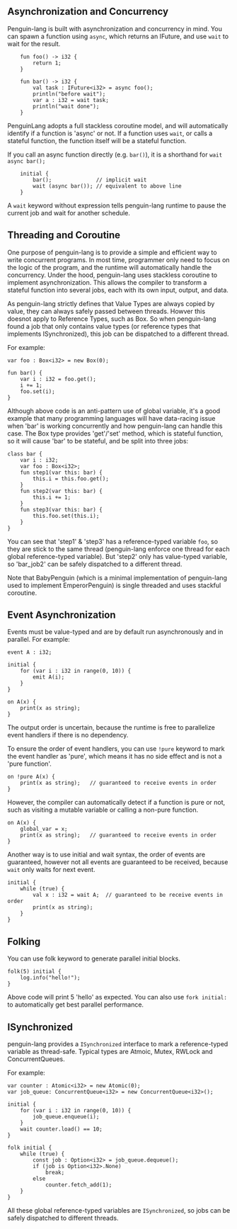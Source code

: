 ## Asynchronization and Concurrency
Penguin-lang is built with asynchronization and concurrency in mind. You can spawn a function using `async`, which returns an IFuture, and use `wait` to wait for the result.
```
	fun foo() -> i32 {
		return 1;
	}

	fun bar() -> i32 {
		val task : IFuture<i32> = async foo();
		println("before wait");
		var a : i32 = wait task;
		println("wait done");
	}
```

PenguinLang adopts a full stackless coroutine model, and will automatically identify if a function is 'async' or not. If a function uses `wait`, or calls a stateful function, the function itself will be a stateful function.

If you call an async function directly (e.g. `bar()`), it is a shorthand for `wait async bar();`
```
	initial {
		bar();				// implicit wait 
		wait (async bar());	// equivalent to above line
	}
```

A `wait` keyword without expression tells penguin-lang runtime to pause the current job and wait for another schedule.

## Threading and Coroutine
One purpose of penguin-lang is to provide a simple and efficient way to write concurrent programs. In most time, programmer only need to focus on the logic of the program, and the runtime will automatically handle the concurrency. Under the hood, penguin-lang uses stackless coroutine to implement asynchronization. This allows the compiler to transform a stateful function into several jobs,
each with its own input, output, and data.

As penguin-lang strictly defines that Value Types are always copied by value, they can always safely passed between threads. Howver this doesnot apply to Reference Types, such as Box. 
So when penguin-lang found a job that only contains value types (or reference types that implements ISynchronized), this job can be dispatched to a different thread. 

For example:
```
var foo : Box<i32> = new Box(0);

fun bar() {
	var i : i32 = foo.get();
	i += 1;
	foo.set(i);
}
```

Although above code is an anti-pattern use of global variable, it's a good example that many programming languages will have data-racing issue when 'bar' is working concurrently and how penguin-lang can handle this case. The Box type provides 'get'/'set' method, which is stateful function, so it will cause 'bar' to be stateful, and be split into three jobs:
```
class bar {
	var i : i32;
	var foo : Box<i32>;
	fun step1(var this: bar) {
		this.i = this.foo.get();
	}
	fun step2(var this: bar) {
		this.i += 1;
	}
	fun step3(var this: bar) {
		this.foo.set(this.i);
	}
}
```

You can see that 'step1' & 'step3' has a reference-typed variable `foo`, so they are stick to the same thread (penguin-lang enforce one thread for each global reference-typed variable). 
But 'step2' only has value-typed variable, so 'bar_job2' can be safely dispatched to a different thread.

Note that BabyPenguin (which is a minimal implementation of penguin-lang used to implement EmperorPenguin) is single threaded and uses stackful coroutine. 


## Event Asynchronization
Events must be value-typed and are by default run asynchronously and in parallel. For example:
```
event A : i32;

initial {
	for (var i : i32 in range(0, 10)) {
		emit A(i);
	}
}

on A(x) {
	print(x as string);
}
```
The output order is uncertain, because the runtime is free to parallelize event handlers if there is no dependency.

To ensure the order of event handlers, you can use `!pure` keyword to mark the event handler as 'pure', which means it has no side effect and is not a 'pure function'. 
```
on !pure A(x) {
	print(x as string);   // guaranteed to receive events in order
}
```

However, the compiler can automatically detect if a function is pure or not, such as visiting a mutable variable or calling a non-pure function.
```
on A(x) {
	global_var = x;
	print(x as string);   // guaranteed to receive events in order
}
```

Another way is to use initial and wait syntax, the order of events are guaranteed, however not all events are guaranteed to be received, because `wait` only waits for next event.
```
initial {
	while (true) {
		val x : i32 = wait A;  // guaranteed to be receive events in order
		print(x as string);
	}
}
```


## Folking
You can use folk keyword to generate parallel initial blocks.
```
folk(5) initial {
	log.info("hello!");
}
```
Above code will print 5 'hello' as expected. You can also use `fork initial:` to automatically get best parallel performance.


## ISynchronized

penguin-lang provides a `ISynchronized` interface to mark a reference-typed variable as thread-safe. Typical types are Atmoic, Mutex, RWLock and ConcurrentQueues.

For example:
```
var counter : Atomic<i32> = new Atomic(0);
var job_queue: ConcurrentQueue<i32> = new ConcurrentQueue<i32>();

initial {
	for (var i : i32 in range(0, 10)) {
		job_queue.enqueue(i);
	}
	wait counter.load() == 10;
}

folk initial {
	while (true) {
		const job : Option<i32> = job_queue.dequeue();
		if (job is Option<i32>.None)
			break;
		else
			counter.fetch_add(1);
	}
}
```
All these global reference-typed variables are `ISynchronized`, so jobs can be safely dispatched to different threads.
